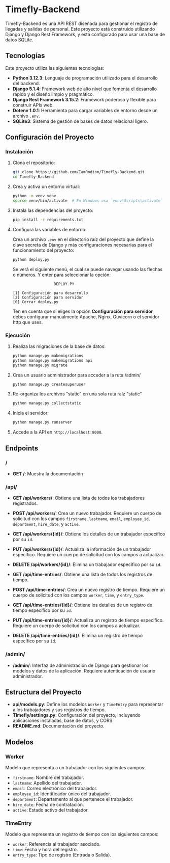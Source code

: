 # Timefly-Backend

Timefly-Backend es una API REST diseñada para gestionar el registro de llegadas y salidas de personal. Este proyecto está construido utilizando Django y Django Rest Framework, y está configurado para usar una base de datos SQLite.

## Tecnologías

Este proyecto utiliza las siguientes tecnologías:

- **Python 3.12.3**: Lenguaje de programación utilizado para el desarrollo del backend.
- **Django 5.1.4**: Framework web de alto nivel que fomenta el desarrollo rápido y el diseño limpio y pragmático.
- **Django Rest Framework 3.15.2**: Framework poderoso y flexible para construir APIs web.
- **Dotenv 1.0.1**: Herramienta para cargar variables de entorno desde un archivo `.env`.
- **SQLite3**: Sistema de gestión de bases de datos relacional ligero.

## Configuración del Proyecto

### Instalación

1. Clona el repositorio:

   ```bash
   git clone https://github.com/IamRodion/Timefly-Backend.git
   cd Timefly-Backend
   ```

2. Crea y activa un entorno virtual:

   ```bash
   python -m venv venv
   source venv/bin/activate  # En Windows usa `venv\Scripts\activate`
   ```

3. Instala las dependencias del proyecto:

   ```bash
   pip install -r requirements.txt
   ```

4. Configura las variables de entorno:

   Crea un archivo `.env` en el directorio raíz del proyecto que define la clave secreta de Django y más configuraciones necesarias para el funcionamiento del proyecto:

   ```bash
   python deploy.py
   ```

   Se verá el siguiente menú, el cual se puede navegar usando las flechas o números. Y enter para seleccionar la opción:

   ```
                     DEPLOY.PY

   [1] Configuración para desarrollo
   [2] Configuración para servidor
   [0] Cerrar deploy.py
   ```

   Ten en cuenta que sí eliges la opción **Configuración para servidor** debes configurar manualmente Apache, Nginx, Guvicorn o el servidor http que uses.

### Ejecución

1. Realiza las migraciones de la base de datos:

   ```bash
   python manage.py makemigrations
   python manage.py makemigrations api
   python manage.py migrate
   ```

2. Crea un usuario administrador para acceder a la ruta /admin/

   ```bash
   python manage.py createsuperuser
   ```

3. Re-organiza los archivos "static" en una sola ruta raíz "static"

   ```bash
   python manage.py collectstatic
   ```

4. Inicia el servidor:

   ```bash
   python manage.py runserver
   ```

5. Accede a la API en `http://localhost:8000`.

## Endpoints

### /

- **GET /**: Muestra la documentación

### /api/

- **GET /api/workers/**: Obtiene una lista de todos los trabajadores registrados.
- **POST /api/workers/**: Crea un nuevo trabajador. Requiere un cuerpo de solicitud con los campos `firstname`, `lastname`, `email`, `employee_id`, `department`, `hire_date`, y `active`.

- **GET /api/workers/{id}/**: Obtiene los detalles de un trabajador específico por su `id`.
- **PUT /api/workers/{id}/**: Actualiza la información de un trabajador específico. Requiere un cuerpo de solicitud con los campos a actualizar.
- **DELETE /api/workers/{id}/**: Elimina un trabajador específico por su `id`.

- **GET /api/time-entries/**: Obtiene una lista de todos los registros de tiempo.
- **POST /api/time-entries/**: Crea un nuevo registro de tiempo. Requiere un cuerpo de solicitud con los campos `worker`, `time`, y `entry_type`.

- **GET /api/time-entries/{id}/**: Obtiene los detalles de un registro de tiempo específico por su `id`.
- **PUT /api/time-entries/{id}/**: Actualiza un registro de tiempo específico. Requiere un cuerpo de solicitud con los campos a actualizar.
- **DELETE /api/time-entries/{id}/**: Elimina un registro de tiempo específico por su `id`.

### /admin/

- **/admin/**: Interfaz de administración de Django para gestionar los modelos y datos de la aplicación. Requiere autenticación de usuario administrador.

## Estructura del Proyecto

- **api/models.py**: Define los modelos `Worker` y `TimeEntry` para representar a los trabajadores y sus registros de tiempo.
- **Timefly/settings.py**: Configuración del proyecto, incluyendo aplicaciones instaladas, base de datos, y CORS.
- **README.md**: Documentación del proyecto.

## Modelos

### Worker

Modelo que representa a un trabajador con los siguientes campos:

- `firstname`: Nombre del trabajador.
- `lastname`: Apellido del trabajador.
- `email`: Correo electrónico del trabajador.
- `employee_id`: Identificador único del trabajador.
- `department`: Departamento al que pertenece el trabajador.
- `hire_date`: Fecha de contratación.
- `active`: Estado activo del trabajador.

### TimeEntry

Modelo que representa un registro de tiempo con los siguientes campos:

- `worker`: Referencia al trabajador asociado.
- `time`: Fecha y hora del registro.
- `entry_type`: Tipo de registro (Entrada o Salida).
